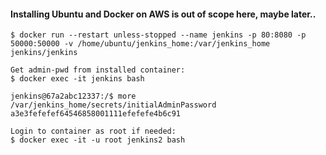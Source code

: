 #### Installing Ubuntu and Docker on AWS is out of scope here, maybe later..

```
$ docker run --restart unless-stopped --name jenkins -p 80:8080 -p 50000:50000 -v /home/ubuntu/jenkins_home:/var/jenkins_home jenkins/jenkins

Get admin-pwd from installed container:
$ docker exec -it jenkins bash

jenkins@67a2abc12337:/$ more /var/jenkins_home/secrets/initialAdminPassword
a3e3fefefef64546858001111efefefe4b6c91

Login to container as root if needed:
$ docker exec -it -u root jenkins2 bash
```
